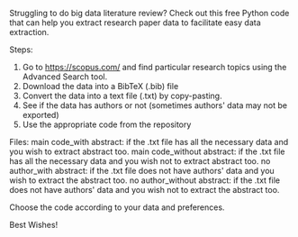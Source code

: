 
Struggling to do big data literature review? Check out this free Python code that can help you extract research paper data to facilitate easy data extraction.

Steps:
1. Go to https://scopus.com/ and find particular research topics using the Advanced Search tool.
2. Download the data into a BibTeX (.bib) file
3. Convert the data into a text file (.txt) by copy-pasting.
4. See if the data has authors or not (sometimes authors' data may not be exported)
5. Use the appropriate code from the repository

Files:
main code_with abstract: if the .txt file has all the necessary data and you wish to extract abstract too.
main code_without abstract: if the .txt file has all the necessary data and you wish not to extract abstract too.
no author_with abstract: if the .txt file does not have authors' data and you wish to extract the abstract too.
no author_without abstract: if the .txt file does not have authors' data and you wish not to extract the abstract too.

Choose the code according to your data and preferences.

Best Wishes!
